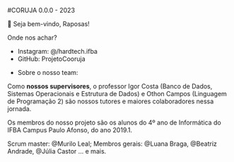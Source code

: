 #CORUJA 0.0.0 - 2023

<aside>
👋 Seja bem-vindo, Raposas!

Onde nos achar?

- Instagram: @/hardtech.ifba
- GitHub: ProjetoCooruja
</aside>


 - Sobre o nosso team:

Como **nossos supervisores**, o professor Igor Costa (Banco de Dados, Sistemas Operacionais e Estrutura de Dados) e Othon Campos (Linguagem de Programação 2) são nossos tutores e maiores colaboradores nessa jornada.

Os membros do nosso projeto são os alunos do 4º ano de Informática do IFBA Campus Paulo Afonso, do ano 2019.1.

Scrum master: @Murilo Leal; Membros gerais: @Luana Braga, @Beatriz Andrade, @Júlia Castor ... e mais. 

